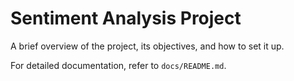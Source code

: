 # Sentiment Analysis Project

A brief overview of the project, its objectives, and how to set it up.

For detailed documentation, refer to `docs/README.md`.
